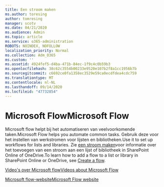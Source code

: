 ```yaml
---
title: Een stroom maken
ms.author: toresing
author: tomresing
manager: scotv
ms.date: 04/21/2020
ms.audience: Admin
ms.topic: article
ms.service: o365-administration
ROBOTS: NOINDEX, NOFOLLOW
localization_priority: Normal
ms.collection: Adm_O365
ms.custom: ''
ms.assetid: 4924fef5-d4ba-471b-84ec-1f9c4c0b59b3
ms.openlocfilehash: 38c62c3554b00233e9520e107b2f8a1cc1956b7b
ms.sourcegitcommit: c6692ce0fa1358ec3529e59ca0ecdfdea4cdc759
ms.translationtype: MT
ms.contentlocale: nl-NL
ms.lasthandoff: 09/14/2020
ms.locfileid: "47732854"
---
```

# <a name="microsoft-flow"></a><span data-ttu-id="6631b-102">Microsoft Flow</span><span class="sxs-lookup"><span data-stu-id="6631b-102">Microsoft Flow</span></span>

<span data-ttu-id="6631b-103">Microsoft flow helpt bij het automatiseren van veelvoorkomende taken.</span><span class="sxs-lookup"><span data-stu-id="6631b-103">Microsoft Flow helps you automate common tasks.</span></span> <span data-ttu-id="6631b-104">Gebruik deze voor het instellen van werkstromen voor lijsten en bibliotheken.</span><span class="sxs-lookup"><span data-stu-id="6631b-104">Use it to set up workflows for lists and libraries.</span></span> <span data-ttu-id="6631b-105">Zie [een stroom maken](https://go.microsoft.com/fwlink/?linkid=869408)voor informatie over het toevoegen van een stroom aan een lijst of bibliotheek in SharePoint Online of OneDrive.</span><span class="sxs-lookup"><span data-stu-id="6631b-105">To learn how to add a flow to a list or library in SharePoint Online or OneDrive, see [Create a flow](https://go.microsoft.com/fwlink/?linkid=869408).</span></span>
  
[<span data-ttu-id="6631b-106">Video's over Microsoft flow</span><span class="sxs-lookup"><span data-stu-id="6631b-106">Videos about Microsoft Flow</span></span>](https://go.microsoft.com/fwlink/?linkid=864641)
  
[<span data-ttu-id="6631b-107">Microsoft flow-website</span><span class="sxs-lookup"><span data-stu-id="6631b-107">Microsoft Flow website</span></span>](https://go.microsoft.com/fwlink/?linkid=864642)
  

